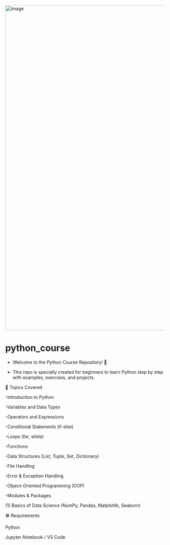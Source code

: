 <img width="1536" height="1024" alt="image" src="https://github.com/user-attachments/assets/1fad00b3-542b-4447-87bf-bf6b1b048409" />

# python_course

- Welcome to the Python Course Repository! 🚀

- This repo is specially created for beginners to learn Python step by step with examples, exercises, and projects.

📖 Topics Covered

-Introduction to Python

-Variables and Data Types

-Operators and Expressions

-Conditional Statements (if-else)

-Loops (for, while)

-Functions

-Data Structures (List, Tuple, Set, Dictionary)

-File Handling

-Error & Exception Handling

-Object-Oriented Programming (OOP)

-Modules & Packages

(1) Basics of Data Science (NumPy, Pandas, Matplotlib, Seaborn)

🛠️ Requirements

Python 

Jupyter Notebook / VS Code
